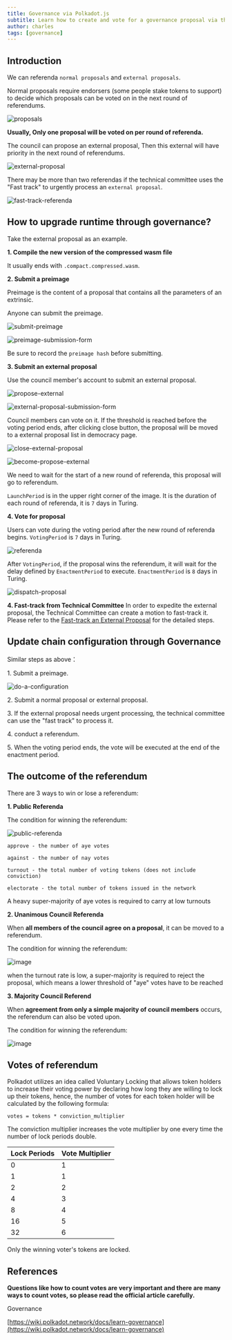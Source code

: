 ```yaml
---
title: Governance via Polkadot.js
subtitle: Learn how to create and vote for a governance proposal via the polkadot.js app 
author: charles
tags: [governance]
---
```


## Introduction

We can referenda `normal proposals` and `external proposals`.

Normal proposals require endorsers (some people stake tokens to support) to decide which proposals can be voted on in the next round of referendums.

![proposals](../../../assets/img/governance-guide-for-developer/proposals.png)

**Usually, Only one proposal will be voted on per round of referenda.**

The council can propose an external proposal, Then this external will have priority in the next round of referendums.

![external-proposal](../../../assets/img/governance-guide-for-developer/external-proposal.png)

There may be more than two referendas if the technical committee uses the "Fast track" to urgently process an `external proposal`.

![fast-track-referenda](../../../assets/img/governance-guide-for-developer/fast-track-referenda.png)

## How to upgrade runtime through governance?

Take the external proposal as an example.

**1\. Compile the new version of the compressed wasm file**

It usually ends with `.compact.compressed.wasm`.

**2\. Submit a preimage**

Preimage is the content of a proposal that contains all the parameters of an extrinsic.

Anyone can submit the preimage.

![submit-preimage](../../../assets/img/governance-guide-for-developer/submit-preimage.png)

![preimage-submission-form](../../../assets/img/governance-guide-for-developer/preimage-submission-form.png)

Be sure to record the `preimage hash` before submitting.

**3\. Submit an external proposal**

Use the council member's account to submit an external proposal. 

![propose-external](../../../assets/img/governance-guide-for-developer/propose-external.png)

![external-proposal-submission-form](../../../assets/img/governance-guide-for-developer/external-proposal-submission-form.png)

Council members can vote on it. If the threshold is reached before the voting period ends, after clicking close button, the proposal will be moved to a external proposal list in democracy page.

![close-external-proposal](../../../assets/img/governance-guide-for-developer/close-external-proposal.png)

![become-propose-external](../../../assets/img/governance-guide-for-developer/become-propose-external.png)

We need to wait for the start of a new round of referenda, this proposal will go to referendum.

`LaunchPeriod` is in the upper right corner of the image. It is the duration of each round of referenda, it is `7` days in Turing.

**4\. Vote for proposal**

Users can vote during the voting period after the new round of referenda begins. `VotingPeriod` is `7` days in Turing.

![referenda](../../../assets/img/governance-guide-for-developer/referenda.png)

After `VotingPeriod`, if the proposal wins the referendum, it will wait for the delay defined by `EnactmentPeriod` to execute. `EnactmentPeriod` is `8` days in Turing.

![dispatch-proposal](../../../assets/img/governance-guide-for-developer/dispatch-proposal.png)

**4\. Fast-track from Technical Committee**
In order to expedite the external proposal, the Technical Committee can create a motion to fast-track it. Please refer to the [Fast-track an External Proposal](/docs/gov-dev/technical-committee/#fast-track) for the detailed steps.

## Update chain configuration through Governance

Similar steps as above：

1\. Submit a preimage. 

![do-a-configuration](../../../assets/img/governance-guide-for-developer/configuration-proposal.png)

2\. Submit a normal proposal or external proposal.

3\. If the external proposal needs urgent processing, the technical committee can use the "fast track" to process it.

4\. conduct a referendum.

5\. When the voting period ends, the vote will be executed at the end of the enactment period.

## The outcome of the referendum

There are 3 ways to win or lose a referendum:

**1. Public Referenda**

The condition for winning the referendum:

![public-referenda](../../../assets/img/governance-guide-for-developer/public-referenda.png)

```
approve - the number of aye votes

against - the number of nay votes

turnout - the total number of voting tokens (does not include conviction)

electorate - the total number of tokens issued in the network
```

A heavy super-majority of aye votes is required to carry at low turnouts

**2. Unanimous Council Referenda**

When **all members of the council agree on a proposal**, it can be moved to a referendum. 

The condition for winning the referendum:

![image](../../../assets/img/governance-guide-for-developer/unanimous-council-referenda.png)

when the turnout rate is low, a super-majority is required to reject the proposal, which means a lower threshold of "aye" votes have to be reached

**3. Majority Council Referend**

When **agreement from only a simple majority of council members** occurs, the referendum can also be voted upon.

The condition for winning the referendum:

![image](../../../assets/img/governance-guide-for-developer/majority-council-referenda.png)

## Votes of referendum

Polkadot utilizes an idea called Voluntary Locking that allows token holders to increase their voting power by declaring how long they are willing to lock up their tokens, hence, the number of votes for each token holder will be calculated by the following formula:

```
votes = tokens * conviction_multiplier
```

The conviction multiplier increases the vote multiplier by one every time the number of lock periods double.

| Lock Periods | Vote Multiplier |
| ---- | ---- |
| 0 | 1 |
| 1 | 1 |
| 2 | 2 |
| 4 | 3 |
| 8 | 4 |
| 16 | 5 |
| 32 | 6 |

Only the winning voter's tokens are locked.

## References

**Questions like how to count votes are very important and there are many ways to count votes, so please read the official article carefully.**

Governance

[https://wiki.polkadot.network/docs/learn-governance](https://wiki.polkadot.network/docs/learn-governance)
